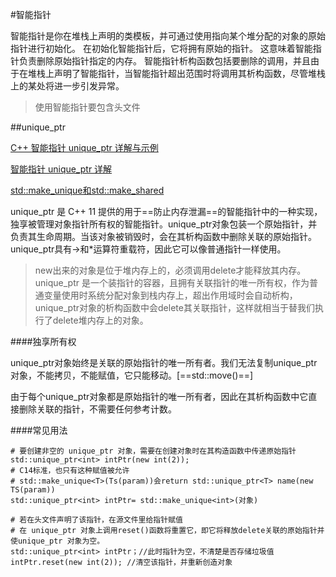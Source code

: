 #智能指针

智能指针是你在堆栈上声明的类模板，并可通过使用指向某个堆分配的对象的原始指针进行初始化。 在初始化智能指针后，它将拥有原始的指针。  这意味着智能指针负责删除原始指针指定的内存。  智能指针析构函数包括要删除的调用，并且由于在堆栈上声明了智能指针，当智能指针超出范围时将调用其析构函数，尽管堆栈上的某处将进一步引发异常。

> 使用智能指针要包含头文件<memory>



##unique_ptr

[C++ 智能指针 unique_ptr 详解与示例](https://blog.csdn.net/shaosunrise/article/details/85158249)

[智能指针 unique_ptr 详解](https://blog.csdn.net/afei__/article/details/80670283)

[std::make_unique和std::make_shared](https://blog.csdn.net/caoshangpa/article/details/79178639)

unique_ptr 是 C++ 11 提供的用于==防止内存泄漏==的智能指针中的一种实现，独享被管理对象指针所有权的智能指针。unique_ptr对象包装一个原始指针，并负责其生命周期。当该对象被销毁时，会在其析构函数中删除关联的原始指针。
unique_ptr具有->和*运算符重载符，因此它可以像普通指针一样使用。

> new出来的对象是位于堆内存上的，必须调用delete才能释放其内存。
> unique_ptr 是一个装指针的容器，且拥有关联指针的唯一所有权，作为普通变量使用时系统分配对象到栈内存上，超出作用域时会自动析构，unique_ptr对象的析构函数中会delete其关联指针，这样就相当于替我们执行了delete堆内存上的对象。

####独享所有权

unique_ptr对象始终是关联的原始指针的唯一所有者。我们无法复制unique_ptr对象，不能拷贝，不能赋值，它只能移动。[==std::move()==]

 由于每个unique_ptr对象都是原始指针的唯一所有者，因此在其析构函数中它直接删除关联的指针，不需要任何参考计数。

####常见用法

```
# 要创建非空的 unique_ptr 对象，需要在创建对象时在其构造函数中传递原始指针
std::unique_ptr<int> intPtr(new int(2));
# C14标准，也只有这种赋值被允许
# std::make_unique<T>(Ts(param))会return std::unique_ptr<T> name(new TS(param))
std::unique_ptr<int> intPtr= std::make_unique<int>(对象)

# 若在头文件声明了该指针，在源文件里给指针赋值
# 在 unique_ptr 对象上调用reset()函数将重置它，即它将释放delete关联的原始指针并使unique_ptr 对象为空。
std::unique_ptr<int> intPtr；//此时指针为空，不清楚是否存储垃圾值
intPtr.reset(new int(2)); //清空该指针，并重新创造对象
```

